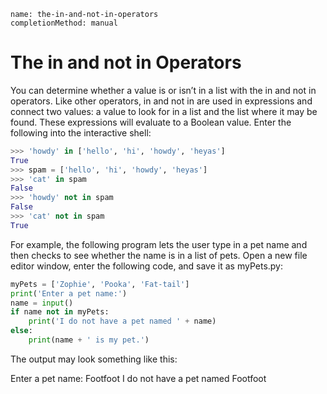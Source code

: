 ```ngMeta
name: the-in-and-not-in-operators
completionMethod: manual
```
# The in and not in Operators
You can determine whether a value is or isn’t in a list with the in and not in operators. Like other operators, in and not in are used in expressions and connect two values: a value to look for in a list and the list where it may be found. These expressions will evaluate to a Boolean value. Enter the following into the interactive shell:

```python
>>> 'howdy' in ['hello', 'hi', 'howdy', 'heyas']
True
>>> spam = ['hello', 'hi', 'howdy', 'heyas']
>>> 'cat' in spam
False
>>> 'howdy' not in spam
False
>>> 'cat' not in spam
True
```
For example, the following program lets the user type in a pet name and then checks to see whether the name is in a list of pets. Open a new file editor window, enter the following code, and save it as myPets.py:

```python
myPets = ['Zophie', 'Pooka', 'Fat-tail']
print('Enter a pet name:')
name = input()
if name not in myPets:
    print('I do not have a pet named ' + name)
else:
    print(name + ' is my pet.')
```
The output may look something like this:


Enter a pet name:
Footfoot
I do not have a pet named Footfoot